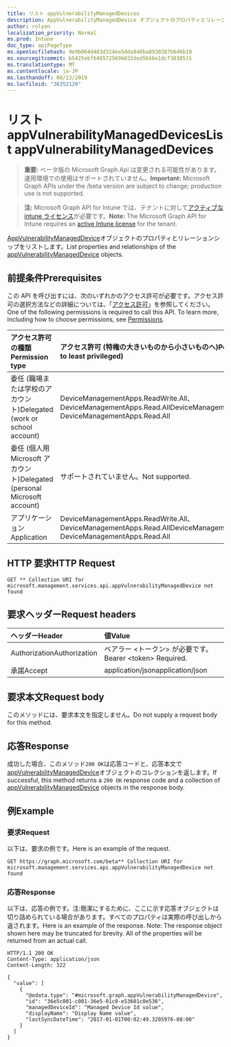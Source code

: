 ```yaml
---
title: リスト appVulnerabilityManagedDevices
description: AppVulnerabilityManagedDevice オブジェクトのプロパティとリレーションシップをリストします。
author: rolyon
localization_priority: Normal
ms.prod: Intune
doc_type: apiPageType
ms.openlocfilehash: 9e9b004d483d324ee5dda940ba8930287b6d6b10
ms.sourcegitcommit: b5425ebf648572569b032ded5b56e1dcf3830515
ms.translationtype: MT
ms.contentlocale: ja-JP
ms.lasthandoff: 08/13/2019
ms.locfileid: "36352120"
---
```

# <a name="list-appvulnerabilitymanageddevices"></a><span data-ttu-id="61f00-103">リスト appVulnerabilityManagedDevices</span><span class="sxs-lookup"><span data-stu-id="61f00-103">List appVulnerabilityManagedDevices</span></span>

> <span data-ttu-id="61f00-104">**重要:** ベータ版の Microsoft Graph Api は変更される可能性があります。運用環境での使用はサポートされていません。</span><span class="sxs-lookup"><span data-stu-id="61f00-104">**Important:** Microsoft Graph APIs under the /beta version are subject to change; production use is not supported.</span></span>

> <span data-ttu-id="61f00-105">**注:** Microsoft Graph API for Intune では、テナントに対して[アクティブな intune ライセンス](https://go.microsoft.com/fwlink/?linkid=839381)が必要です。</span><span class="sxs-lookup"><span data-stu-id="61f00-105">**Note:** The Microsoft Graph API for Intune requires an [active Intune license](https://go.microsoft.com/fwlink/?linkid=839381) for the tenant.</span></span>

<span data-ttu-id="61f00-106">[AppVulnerabilityManagedDevice](../resources/intune-partnerintegration-appvulnerabilitymanageddevice.md)オブジェクトのプロパティとリレーションシップをリストします。</span><span class="sxs-lookup"><span data-stu-id="61f00-106">List properties and relationships of the [appVulnerabilityManagedDevice](../resources/intune-partnerintegration-appvulnerabilitymanageddevice.md) objects.</span></span>

## <a name="prerequisites"></a><span data-ttu-id="61f00-107">前提条件</span><span class="sxs-lookup"><span data-stu-id="61f00-107">Prerequisites</span></span>
<span data-ttu-id="61f00-p101">この API を呼び出すには、次のいずれかのアクセス許可が必要です。アクセス許可の選択方法などの詳細については、「[アクセス許可](/graph/permissions-reference)」を参照してください。</span><span class="sxs-lookup"><span data-stu-id="61f00-p101">One of the following permissions is required to call this API. To learn more, including how to choose permissions, see [Permissions](/graph/permissions-reference).</span></span>

|<span data-ttu-id="61f00-110">アクセス許可の種類</span><span class="sxs-lookup"><span data-stu-id="61f00-110">Permission type</span></span>|<span data-ttu-id="61f00-111">アクセス許可 (特権の大きいものから小さいものへ)</span><span class="sxs-lookup"><span data-stu-id="61f00-111">Permissions (from most to least privileged)</span></span>|
|:---|:---|
|<span data-ttu-id="61f00-112">委任 (職場または学校のアカウント)</span><span class="sxs-lookup"><span data-stu-id="61f00-112">Delegated (work or school account)</span></span>|<span data-ttu-id="61f00-113">DeviceManagementApps.ReadWrite.All、DeviceManagementApps.Read.All</span><span class="sxs-lookup"><span data-stu-id="61f00-113">DeviceManagementApps.ReadWrite.All, DeviceManagementApps.Read.All</span></span>|
|<span data-ttu-id="61f00-114">委任 (個人用 Microsoft アカウント)</span><span class="sxs-lookup"><span data-stu-id="61f00-114">Delegated (personal Microsoft account)</span></span>|<span data-ttu-id="61f00-115">サポートされていません。</span><span class="sxs-lookup"><span data-stu-id="61f00-115">Not supported.</span></span>|
|<span data-ttu-id="61f00-116">アプリケーション</span><span class="sxs-lookup"><span data-stu-id="61f00-116">Application</span></span>|<span data-ttu-id="61f00-117">DeviceManagementApps.ReadWrite.All、DeviceManagementApps.Read.All</span><span class="sxs-lookup"><span data-stu-id="61f00-117">DeviceManagementApps.ReadWrite.All, DeviceManagementApps.Read.All</span></span>|

## <a name="http-request"></a><span data-ttu-id="61f00-118">HTTP 要求</span><span class="sxs-lookup"><span data-stu-id="61f00-118">HTTP Request</span></span>
<!-- {
  "blockType": "ignored"
}
-->
``` http
GET ** Collection URI for microsoft.management.services.api.appVulnerabilityManagedDevice not found
```

## <a name="request-headers"></a><span data-ttu-id="61f00-119">要求ヘッダー</span><span class="sxs-lookup"><span data-stu-id="61f00-119">Request headers</span></span>
|<span data-ttu-id="61f00-120">ヘッダー</span><span class="sxs-lookup"><span data-stu-id="61f00-120">Header</span></span>|<span data-ttu-id="61f00-121">値</span><span class="sxs-lookup"><span data-stu-id="61f00-121">Value</span></span>|
|:---|:---|
|<span data-ttu-id="61f00-122">Authorization</span><span class="sxs-lookup"><span data-stu-id="61f00-122">Authorization</span></span>|<span data-ttu-id="61f00-123">ベアラー &lt;トークン&gt; が必要です。</span><span class="sxs-lookup"><span data-stu-id="61f00-123">Bearer &lt;token&gt; Required.</span></span>|
|<span data-ttu-id="61f00-124">承諾</span><span class="sxs-lookup"><span data-stu-id="61f00-124">Accept</span></span>|<span data-ttu-id="61f00-125">application/json</span><span class="sxs-lookup"><span data-stu-id="61f00-125">application/json</span></span>|

## <a name="request-body"></a><span data-ttu-id="61f00-126">要求本文</span><span class="sxs-lookup"><span data-stu-id="61f00-126">Request body</span></span>
<span data-ttu-id="61f00-127">このメソッドには、要求本文を指定しません。</span><span class="sxs-lookup"><span data-stu-id="61f00-127">Do not supply a request body for this method.</span></span>

## <a name="response"></a><span data-ttu-id="61f00-128">応答</span><span class="sxs-lookup"><span data-stu-id="61f00-128">Response</span></span>
<span data-ttu-id="61f00-129">成功した場合、このメソッド`200 OK`は応答コードと、応答本文で[appVulnerabilityManagedDevice](../resources/intune-partnerintegration-appvulnerabilitymanageddevice.md)オブジェクトのコレクションを返します。</span><span class="sxs-lookup"><span data-stu-id="61f00-129">If successful, this method returns a `200 OK` response code and a collection of [appVulnerabilityManagedDevice](../resources/intune-partnerintegration-appvulnerabilitymanageddevice.md) objects in the response body.</span></span>

## <a name="example"></a><span data-ttu-id="61f00-130">例</span><span class="sxs-lookup"><span data-stu-id="61f00-130">Example</span></span>

### <a name="request"></a><span data-ttu-id="61f00-131">要求</span><span class="sxs-lookup"><span data-stu-id="61f00-131">Request</span></span>
<span data-ttu-id="61f00-132">以下は、要求の例です。</span><span class="sxs-lookup"><span data-stu-id="61f00-132">Here is an example of the request.</span></span>
``` http
GET https://graph.microsoft.com/beta** Collection URI for microsoft.management.services.api.appVulnerabilityManagedDevice not found
```

### <a name="response"></a><span data-ttu-id="61f00-133">応答</span><span class="sxs-lookup"><span data-stu-id="61f00-133">Response</span></span>
<span data-ttu-id="61f00-p102">以下は、応答の例です。注:簡潔にするために、ここに示す応答オブジェクトは切り詰められている場合があります。すべてのプロパティは実際の呼び出しから返されます。</span><span class="sxs-lookup"><span data-stu-id="61f00-p102">Here is an example of the response. Note: The response object shown here may be truncated for brevity. All of the properties will be returned from an actual call.</span></span>
``` http
HTTP/1.1 200 OK
Content-Type: application/json
Content-Length: 322

{
  "value": [
    {
      "@odata.type": "#microsoft.graph.appVulnerabilityManagedDevice",
      "id": "36e5c001-c001-36e5-01c0-e53601c0e536",
      "managedDeviceId": "Managed Device Id value",
      "displayName": "Display Name value",
      "lastSyncDateTime": "2017-01-01T00:02:49.3205976-08:00"
    }
  ]
}
```






